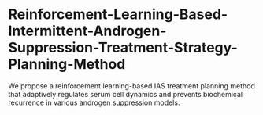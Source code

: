 # Reinforcement-Learning-Based-Intermittent-Androgen-Suppression-Treatment-Strategy-Planning-Method
We propose a reinforcement learning-based IAS treatment planning method that adaptively regulates serum cell dynamics and prevents biochemical recurrence in various androgen suppression models. 
